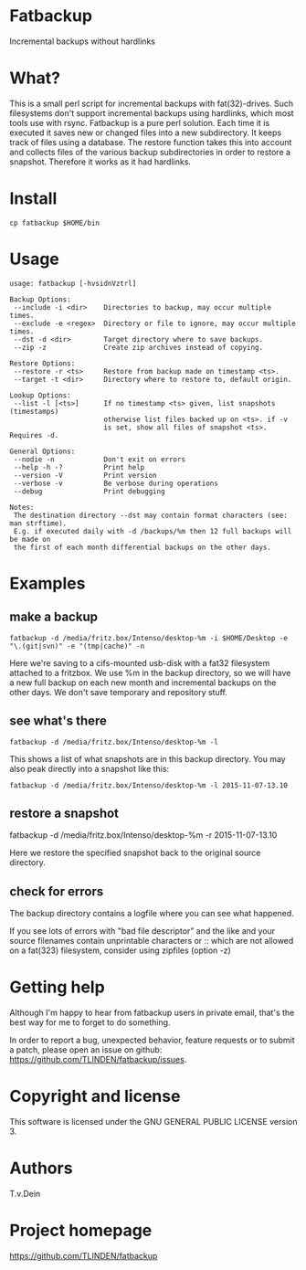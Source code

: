# Fatbackup
Incremental backups without hardlinks

# What?

This is a small perl script for incremental backups with fat(32)-drives. Such filesystems don't support incremental backups using hardlinks, which most tools use with rsync. Fatbackup is a pure perl solution. Each time it is executed it saves new or changed files into a new subdirectory. It keeps track of files using a database. The restore function takes this into account and collects files of the various backup subdirectories in order to restore a snapshot. Therefore it works as it had hardlinks.

# Install

    cp fatbackup $HOME/bin


# Usage

    usage: fatbackup [-hvsidnVztrl]
    
    Backup Options:
     --include -i <dir>    Directories to backup, may occur multiple times.
     --exclude -e <regex>  Directory or file to ignore, may occur multiple times.
     --dst -d <dir>        Target directory where to save backups.
     --zip -z              Create zip archives instead of copying.
    
    Restore Options:
     --restore -r <ts>     Restore from backup made on timestamp <ts>.
     --target -t <dir>     Directory where to restore to, default origin.
    
    Lookup Options:
     --list -l [<ts>]      If no timestamp <ts> given, list snapshots (timestamps)
                           otherwise list files backed up on <ts>. if -v
                           is set, show all files of snapshot <ts>. Requires -d.
    
    General Options:
     --nodie -n            Don't exit on errors
     --help -h -?          Print help
     --version -V          Print version
     --verbose -v          Be verbose during operations
     --debug               Print debugging
    
    Notes:
     The destination directory --dst may contain format characters (see: man strftime).
     E.g. if executed daily with -d /backups/%m then 12 full backups will be made on
     the first of each month differential backups on the other days.

# Examples

## make a backup

    fatbackup -d /media/fritz.box/Intenso/desktop-%m -i $HOME/Desktop -e "\.(git|svn)" -e "(tmp|cache)" -n

Here we're saving to a cifs-mounted usb-disk with a fat32 filesystem attached to a
fritzbox. We use %m in the backup directory, so we will have a new full backup on each new
month and incremental backups on the other days. We don't save temporary and repository
stuff.

## see what's there

    fatbackup -d /media/fritz.box/Intenso/desktop-%m -l

This shows a list of what snapshots are in this backup directory. You may also peak directly into
a snapshot like this:

    fatbackup -d /media/fritz.box/Intenso/desktop-%m -l 2015-11-07-13.10

## restore a snapshot

   fatbackup -d /media/fritz.box/Intenso/desktop-%m -r 2015-11-07-13.10

Here we restore the specified snapshot back to the original source directory.

## check for errors

The backup directory contains a logfile where you can see what happened.

If you see lots of errors with "bad file descriptor" and the like and your source
filenames contain unprintable characters or :: which are not allowed on a fat(323)
filesystem, consider using zipfiles (option -z)

# Getting help

Although I'm happy to hear from fatbackup users in private email,
that's the best way for me to forget to do something.

In order to report a bug, unexpected behavior, feature requests
or to submit a patch, please open an issue on github:
https://github.com/TLINDEN/fatbackup/issues.

# Copyright and license

This software is licensed under the GNU GENERAL PUBLIC LICENSE version 3.

# Authors

T.v.Dein <tom AT vondein DOT org>

# Project homepage

https://github.com/TLINDEN/fatbackup
